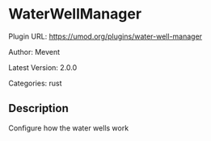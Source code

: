 # WaterWellManager

Plugin URL: https://umod.org/plugins/water-well-manager

Author: Mevent

Latest Version: 2.0.0

Categories: rust

## Description

Configure how the water wells work
